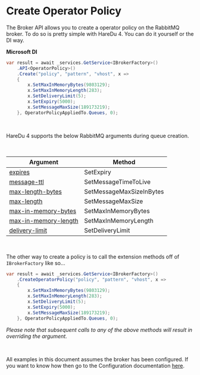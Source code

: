 # Create Operator Policy

The Broker API allows you to create a operator policy on the RabbitMQ broker. To do so is pretty simple with HareDu 4. You can do it yourself or the DI way.

**Microsoft DI**

```c#
var result = await _services.GetService<IBrokerFactory>()
    .API<OperatorPolicy>()
    .Create("policy", "pattern", "vhost", x =>
    {
        x.SetMaxInMemoryBytes(9803129);
        x.SetMaxInMemoryLength(283);
        x.SetDeliveryLimit(5);
        x.SetExpiry(5000);
        x.SetMessageMaxSize(189173219);
    }, OperatorPolicyAppliedTo.Queues, 0);
```
<br>

HareDu 4 supports the below RabbitMQ arguments during queue creation.

<br>

| Argument | Method |
| --- | --- |
| [expires](https://www.rabbitmq.com/ttl.html#queue-ttl) | SetExpiry |
| [message-ttl](https://www.rabbitmq.com/ttl.html#message-ttl-using-policy) | SetMessageTimeToLive |
| [max-length-bytes](https://www.rabbitmq.com/parameters.html#operator-policies) | SetMessageMaxSizeInBytes |
| [max-length](https://www.rabbitmq.com/parameters.html#operator-policies) | SetMessageMaxSize |
| [max-in-memory-bytes](https://www.rabbitmq.com/maxlength.html) | SetMaxInMemoryBytes |
| [max-in-memory-length](https://www.rabbitmq.com/maxlength.html) | SetMaxInMemoryLength |
| [delivery-limit](https://www.rabbitmq.com/blog/2020/04/20/rabbitmq-gets-an-ha-upgrade/) | SetDeliveryLimit |

<br>

The other way to create a policy is to call the extension methods off of ```IBrokerFactory``` like so...

```c#
var result = await _services.GetService<IBrokerFactory>()
    .CreateOperatorPolicy("policy", "pattern", "vhost", x =>
    {
        x.SetMaxInMemoryBytes(9803129);
        x.SetMaxInMemoryLength(283);
        x.SetDeliveryLimit(5);
        x.SetExpiry(5000);
        x.SetMessageMaxSize(189173219);
    }, OperatorPolicyAppliedTo.Queues, 0);
```

*Please note that subsequent calls to any of the above methods will result in overriding the argument.*

<br>

All examples in this document assumes the broker has been configured. If you want to know how then go to the Configuration documentation [here](https://github.com/ahives/HareDu3/blob/master/docs/configuration.md).

